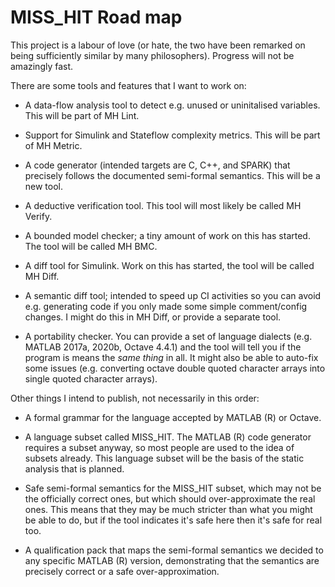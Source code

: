 # MISS_HIT Road map

This project is a labour of love (or hate, the two have been remarked
on being sufficiently similar by many philosophers). Progress will not
be amazingly fast.

There are some tools and features that I want to work on:

* A data-flow analysis tool to detect e.g. unused or uninitalised
  variables. This will be part of MH Lint.

* Support for Simulink and Stateflow complexity metrics. This will be
  part of MH Metric.

* A code generator (intended targets are C, C++, and SPARK) that
  precisely follows the documented semi-formal semantics. This will be
  a new tool.

* A deductive verification tool. This tool will most likely be called
  MH Verify.

* A bounded model checker; a tiny amount of work on this has
  started. The tool will be called MH BMC.

* A diff tool for Simulink. Work on this has started, the tool will be
  called MH Diff.

* A semantic diff tool; intended to speed up CI activities so you can
  avoid e.g. generating code if you only made some simple
  comment/config changes. I might do this in MH Diff, or provide a
  separate tool.

* A portability checker. You can provide a set of language dialects
  (e.g. MATLAB 2017a, 2020b, Octave 4.4.1) and the tool will tell you
  if the program is means the _same thing_ in all. It might also be
  able to auto-fix some issues (e.g. converting octave double quoted
  character arrays into single quoted character arrays).

Other things I intend to publish, not necessarily in this order:

* A formal grammar for the language accepted by MATLAB (R) or Octave.

* A language subset called MISS_HIT. The MATLAB (R) code generator
  requires a subset anyway, so most people are used to the idea of
  subsets already. This language subset will be the basis of the
  static analysis that is planned.

* Safe semi-formal semantics for the MISS_HIT subset, which may not be
  the officially correct ones, but which should over-approximate the
  real ones. This means that they may be much stricter than what you
  might be able to do, but if the tool indicates it's safe here then
  it's safe for real too.

* A qualification pack that maps the semi-formal semantics we decided
  to any specific MATLAB (R) version, demonstrating that the semantics
  are precisely correct or a safe over-approximation.
